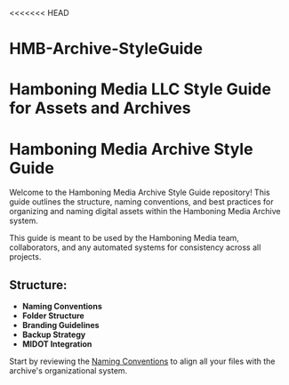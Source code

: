 <<<<<<< HEAD
# HMB-Archive-StyleGuide
Hamboning Media LLC Style Guide for Assets and Archives
=======
# Hamboning Media Archive Style Guide

Welcome to the Hamboning Media Archive Style Guide repository! This guide outlines the structure, naming conventions, and best practices for organizing and naming digital assets within the Hamboning Media Archive system.

This guide is meant to be used by the Hamboning Media team, collaborators, and any automated systems for consistency across all projects.

## Structure:
- **Naming Conventions**
- **Folder Structure**
- **Branding Guidelines**
- **Backup Strategy**
- **MIDOT Integration**

Start by reviewing the [Naming Conventions](NamingConventions.md) to align all your files with the archive's organizational system.

